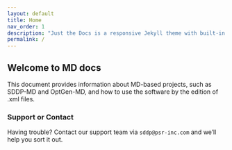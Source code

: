 ```yaml
---
layout: default
title: Home
nav_order: 1
description: "Just the Docs is a responsive Jekyll theme with built-in search that is easily customizable and hosted on GitHub Pages."
permalink: /
---
```


## Welcome to MD docs

This document provides information about MD-based projects, such as SDDP-MD and OptGen-MD, and how to use the software by the edition of .xml files.

### Support or Contact

Having trouble? Contact our support team via `sddp@psr-inc.com` and we’ll help you sort it out.


